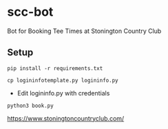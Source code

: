 # scc-bot
Bot for Booking Tee Times at Stonington Country Club

## Setup
```
pip install -r requirements.txt
```
```
cp logininfotemplate.py logininfo.py
```
- Edit logininfo.py with credentials
```
python3 book.py
```

https://www.stoningtoncountryclub.com/
